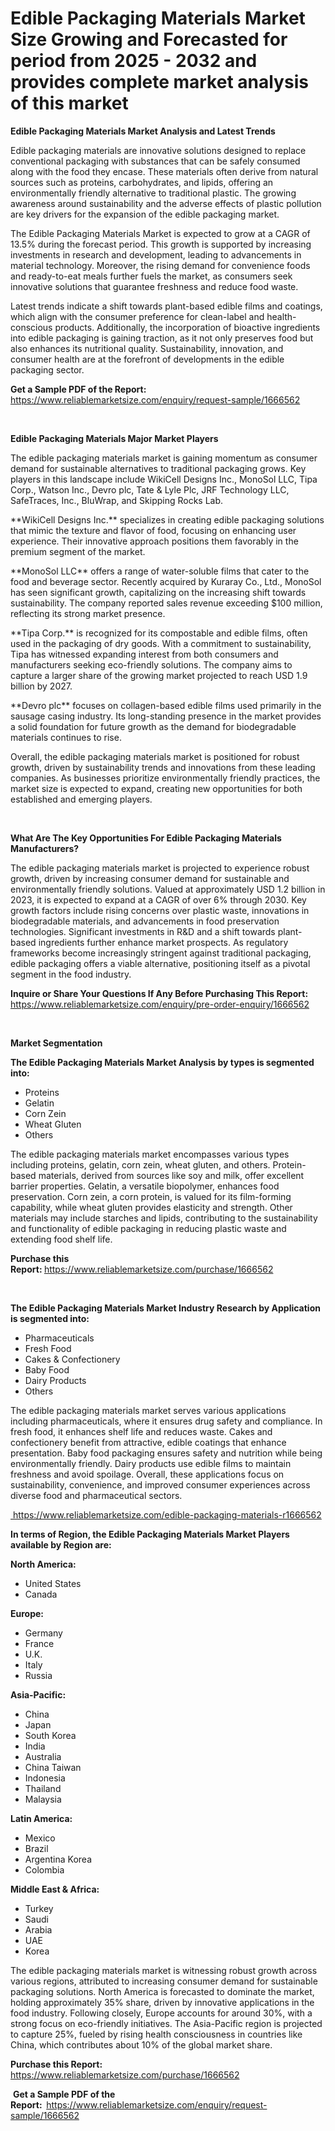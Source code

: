 <p><h1>Edible Packaging Materials Market Size Growing and Forecasted for period from 2025 - 2032 and provides complete market analysis of this market</h1></p><p><strong>Edible Packaging Materials Market Analysis and Latest Trends</strong></p>
<p><p>Edible packaging materials are innovative solutions designed to replace conventional packaging with substances that can be safely consumed along with the food they encase. These materials often derive from natural sources such as proteins, carbohydrates, and lipids, offering an environmentally friendly alternative to traditional plastic. The growing awareness around sustainability and the adverse effects of plastic pollution are key drivers for the expansion of the edible packaging market.</p><p>The Edible Packaging Materials Market is expected to grow at a CAGR of 13.5% during the forecast period. This growth is supported by increasing investments in research and development, leading to advancements in material technology. Moreover, the rising demand for convenience foods and ready-to-eat meals further fuels the market, as consumers seek innovative solutions that guarantee freshness and reduce food waste. </p><p>Latest trends indicate a shift towards plant-based edible films and coatings, which align with the consumer preference for clean-label and health-conscious products. Additionally, the incorporation of bioactive ingredients into edible packaging is gaining traction, as it not only preserves food but also enhances its nutritional quality. Sustainability, innovation, and consumer health are at the forefront of developments in the edible packaging sector.</p></p>
<p><strong>Get a Sample PDF of the Report:&nbsp;</strong> <a href="https://www.reliablemarketsize.com/enquiry/request-sample/1666562?utm_campaign=3036&utm_medium=2&utm_source=Github&utm_content=ia&utm_term=16042025&utm_id=edible-packaging-materials">https://www.reliablemarketsize.com/enquiry/request-sample/1666562</a></p>
<p>&nbsp;</p>
<p><strong>Edible Packaging Materials Major Market Players</strong></p>
<p><p>The edible packaging materials market is gaining momentum as consumer demand for sustainable alternatives to traditional packaging grows. Key players in this landscape include WikiCell Designs Inc., MonoSol LLC, Tipa Corp., Watson Inc., Devro plc, Tate & Lyle Plc, JRF Technology LLC, SafeTraces, Inc., BluWrap, and Skipping Rocks Lab.</p><p>**WikiCell Designs Inc.** specializes in creating edible packaging solutions that mimic the texture and flavor of food, focusing on enhancing user experience. Their innovative approach positions them favorably in the premium segment of the market.</p><p>**MonoSol LLC** offers a range of water-soluble films that cater to the food and beverage sector. Recently acquired by Kuraray Co., Ltd., MonoSol has seen significant growth, capitalizing on the increasing shift towards sustainability. The company reported sales revenue exceeding $100 million, reflecting its strong market presence.</p><p>**Tipa Corp.** is recognized for its compostable and edible films, often used in the packaging of dry goods. With a commitment to sustainability, Tipa has witnessed expanding interest from both consumers and manufacturers seeking eco-friendly solutions. The company aims to capture a larger share of the growing market projected to reach USD 1.9 billion by 2027.</p><p>**Devro plc** focuses on collagen-based edible films used primarily in the sausage casing industry. Its long-standing presence in the market provides a solid foundation for future growth as the demand for biodegradable materials continues to rise.</p><p>Overall, the edible packaging materials market is positioned for robust growth, driven by sustainability trends and innovations from these leading companies. As businesses prioritize environmentally friendly practices, the market size is expected to expand, creating new opportunities for both established and emerging players.</p></p>
<p>&nbsp;</p>
<p><strong>What Are The Key Opportunities For Edible Packaging Materials Manufacturers?</strong></p>
<p><p>The edible packaging materials market is projected to experience robust growth, driven by increasing consumer demand for sustainable and environmentally friendly solutions. Valued at approximately USD 1.2 billion in 2023, it is expected to expand at a CAGR of over 6% through 2030. Key growth factors include rising concerns over plastic waste, innovations in biodegradable materials, and advancements in food preservation technologies. Significant investments in R&D and a shift towards plant-based ingredients further enhance market prospects. As regulatory frameworks become increasingly stringent against traditional packaging, edible packaging offers a viable alternative, positioning itself as a pivotal segment in the food industry.</p></p>
<p><strong>Inquire or Share Your Questions If Any Before Purchasing This Report:</strong> <a href="https://www.reliablemarketsize.com/enquiry/pre-order-enquiry/1666562?utm_campaign=3036&utm_medium=2&utm_source=Github&utm_content=ia&utm_term=16042025&utm_id=edible-packaging-materials">https://www.reliablemarketsize.com/enquiry/pre-order-enquiry/1666562</a></p>
<p>&nbsp;</p>
<p><strong>Market Segmentation</strong></p>
<p><strong>The Edible Packaging Materials Market Analysis by types is segmented into:</strong></p>
<p><ul><li>Proteins</li><li>Gelatin</li><li>Corn Zein</li><li>Wheat Gluten</li><li>Others</li></ul></p>
<p><p>The edible packaging materials market encompasses various types including proteins, gelatin, corn zein, wheat gluten, and others. Protein-based materials, derived from sources like soy and milk, offer excellent barrier properties. Gelatin, a versatile biopolymer, enhances food preservation. Corn zein, a corn protein, is valued for its film-forming capability, while wheat gluten provides elasticity and strength. Other materials may include starches and lipids, contributing to the sustainability and functionality of edible packaging in reducing plastic waste and extending food shelf life.</p></p>
<p><strong>Purchase this Report:&nbsp;</strong><a href="https://www.reliablemarketsize.com/purchase/1666562?utm_campaign=3036&utm_medium=2&utm_source=Github&utm_content=ia&utm_term=16042025&utm_id=edible-packaging-materials">https://www.reliablemarketsize.com/purchase/1666562</a></p>
<p>&nbsp;</p>
<p><strong>The Edible Packaging Materials Market Industry Research by Application is segmented into:</strong></p>
<p><ul><li>Pharmaceuticals</li><li>Fresh Food</li><li>Cakes & Confectionery</li><li>Baby Food</li><li>Dairy Products</li><li>Others</li></ul></p>
<p><p>The edible packaging materials market serves various applications including pharmaceuticals, where it ensures drug safety and compliance. In fresh food, it enhances shelf life and reduces waste. Cakes and confectionery benefit from attractive, edible coatings that enhance presentation. Baby food packaging ensures safety and nutrition while being environmentally friendly. Dairy products use edible films to maintain freshness and avoid spoilage. Overall, these applications focus on sustainability, convenience, and improved consumer experiences across diverse food and pharmaceutical sectors.</p></p>
<p><a href="https://www.reliablemarketsize.com/edible-packaging-materials-r1666562?utm_campaign=3036&utm_medium=2&utm_source=Github&utm_content=ia&utm_term=16042025&utm_id=edible-packaging-materials">&nbsp;https://www.reliablemarketsize.com/edible-packaging-materials-r1666562</a></p>
<p><strong>In terms of Region, the Edible Packaging Materials Market Players available by Region are:</strong></p>
<p>
    <p> <strong> North America: </strong>
        <ul>
            <li>United States</li>
            <li>Canada</li>
        </ul>
        </p> 
    <p> <strong> Europe: </strong>
        <ul>
            <li>Germany</li>
            <li>France</li>
            <li>U.K.</li>
            <li>Italy</li>
            <li>Russia</li>
        </ul>
        </p> 
    <p> <strong> Asia-Pacific: </strong>
        <ul>
            <li>China</li>
            <li>Japan</li>
            <li>South Korea</li>
            <li>India</li>
            <li>Australia</li>
            <li>China Taiwan</li>
            <li>Indonesia</li>
            <li>Thailand</li>
            <li>Malaysia</li>
        </ul>
        </p> 
    <p> <strong> Latin America: </strong>
        <ul>
            <li>Mexico</li>
            <li>Brazil</li>
            <li>Argentina Korea</li>
            <li>Colombia</li>
        </ul>
        </p> 
    <p> <strong> Middle East & Africa: </strong>
        <ul>
            <li>Turkey</li>
            <li>Saudi</li>
            <li>Arabia</li>
            <li>UAE</li>
            <li>Korea</li>
        </ul>
    </p>
    </p>
<p><p>The edible packaging materials market is witnessing robust growth across various regions, attributed to increasing consumer demand for sustainable packaging solutions. North America is forecasted to dominate the market, holding approximately 35% share, driven by innovative applications in the food industry. Following closely, Europe accounts for around 30%, with a strong focus on eco-friendly initiatives. The Asia-Pacific region is projected to capture 25%, fueled by rising health consciousness in countries like China, which contributes about 10% of the global market share.</p></p>
<p><strong>Purchase this Report: </strong><a href="https://www.reliablemarketsize.com/purchase/1666562?utm_campaign=3036&utm_medium=2&utm_source=Github&utm_content=ia&utm_term=16042025&utm_id=edible-packaging-materials">https://www.reliablemarketsize.com/purchase/1666562</a></p>
<p>&nbsp;<strong>Get a Sample PDF of the Report:&nbsp;&nbsp;</strong><a href="https://www.reliablemarketsize.com/enquiry/request-sample/1666562?utm_campaign=3036&utm_medium=2&utm_source=Github&utm_content=ia&utm_term=16042025&utm_id=edible-packaging-materials">https://www.reliablemarketsize.com/enquiry/request-sample/1666562</a></p>
<p><strong></strong></p>
<p><p></p><p></p><p></p></p>
